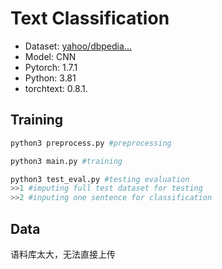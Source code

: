 # Text Classification
- Dataset: [yahoo/dbpedia...](https://drive.google.com/drive/u/0/folders/0Bz8a_Dbh9Qhbfll6bVpmNUtUcFdjYmF2SEpmZUZUcVNiMUw1TWN6RDV3a0JHT3kxLVhVR2M)
- Model: CNN
- Pytorch: 1.7.1
- Python: 3.81
- torchtext: 0.8.1.

## Training

```python
python3 preprocess.py #preprocessing
```
```python
python3 main.py #training
```
```python
python3 test_eval.py #testing evaluation
>>1 #imputing full test dataset for testing
>>2 #inputing one sentence for classification
```

## Data

语料库太大，无法直接上传
